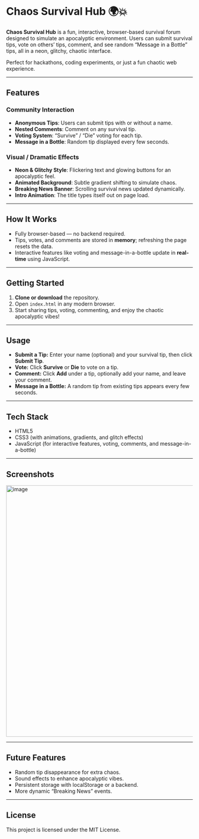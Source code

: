 # Chaos Survival Hub 🌍💥

**Chaos Survival Hub** is a fun, interactive, browser-based survival forum designed to simulate an apocalyptic environment. Users can submit survival tips, vote on others’ tips, comment, and see random “Message in a Bottle” tips, all in a neon, glitchy, chaotic interface.  

Perfect for hackathons, coding experiments, or just a fun chaotic web experience.  

---

## Features

### Community Interaction
- **Anonymous Tips**: Users can submit tips with or without a name.  
- **Nested Comments**: Comment on any survival tip.  
- **Voting System**: “Survive” / “Die” voting for each tip.  
- **Message in a Bottle**: Random tip displayed every few seconds.  

### Visual / Dramatic Effects
- **Neon & Glitchy Style**: Flickering text and glowing buttons for an apocalyptic feel.  
- **Animated Background**: Subtle gradient shifting to simulate chaos.  
- **Breaking News Banner**: Scrolling survival news updated dynamically.  
- **Intro Animation**: The title types itself out on page load.  

---

## How It Works
- Fully browser-based — no backend required.  
- Tips, votes, and comments are stored in **memory**; refreshing the page resets the data.  
- Interactive features like voting and message-in-a-bottle update in **real-time** using JavaScript.  

---

## Getting Started
1. **Clone or download** the repository.  
2. Open `index.html` in any modern browser.  
3. Start sharing tips, voting, commenting, and enjoy the chaotic apocalyptic vibes!  

---

## Usage
- **Submit a Tip:** Enter your name (optional) and your survival tip, then click **Submit Tip**.  
- **Vote:** Click **Survive** or **Die** to vote on a tip.  
- **Comment:** Click **Add** under a tip, optionally add your name, and leave your comment.  
- **Message in a Bottle:** A random tip from existing tips appears every few seconds.  

---

## Tech Stack
- HTML5  
- CSS3 (with animations, gradients, and glitch effects)  
- JavaScript (for interactive features, voting, comments, and message-in-a-bottle)  

---

## Screenshots
<img width="1365" height="678" alt="image" src="https://github.com/user-attachments/assets/693cd86f-214c-4171-a5a4-afe3d6fc52e9" />
  

---

## Future Features
- Random tip disappearance for extra chaos.  
- Sound effects to enhance apocalyptic vibes.  
- Persistent storage with localStorage or a backend.  
- More dynamic “Breaking News” events.  

---

## License
This project is licensed under the MIT License.  

